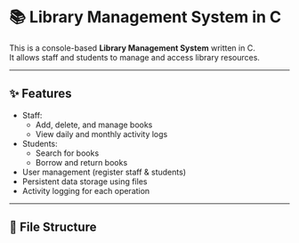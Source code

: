 # 📚 Library Management System in C

This is a console-based **Library Management System** written in C.  
It allows staff and students to manage and access library resources.

---

## ✨ Features
- Staff:
  - Add, delete, and manage books
  - View daily and monthly activity logs
- Students:
  - Search for books
  - Borrow and return books
- User management (register staff & students)
- Persistent data storage using files
- Activity logging for each operation

---

## 📂 File Structure

